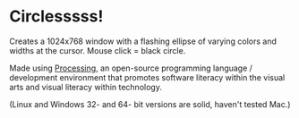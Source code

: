 # Circlesssss!
Creates a 1024x768 window with a flashing ellipse of varying colors and widths at the cursor. Mouse click = black circle.

Made using [Processing](https://processing.org/ "Processing"), an open-source programming language / development environment that promotes software literacy within the visual arts and visual literacy within technology. 

(Linux and Windows 32- and 64- bit versions are solid, haven't tested Mac.) 
